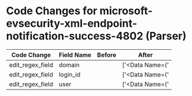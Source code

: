 # Code Changes for microsoft-evsecurity-xml-endpoint-notification-success-4802 (Parser)

| Code Change | Field Name | Before | After |
|-------------|------------|--------|-------|
| edit_regex_field | domain |  | ['<Data Name=(\'|")TargetDomainName(\'|")>({domain}[^<]+)<\/Data'] |
| edit_regex_field | login_id |  | ['<Data Name=(\'|")TargetLogonId(\'|")>({login_id}[^<]+)<\/Data'] |
| edit_regex_field | user |  | ['<Data Name=(\'|")TargetUserName(\'|")>({user}[\w\.\-\!\#\^\~]{1,40}\$?)<\/Data'] |
